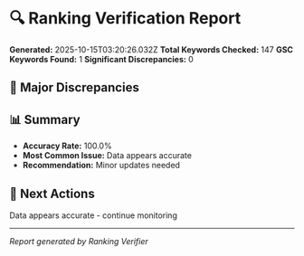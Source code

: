 # 🔍 Ranking Verification Report

**Generated:** 2025-10-15T03:20:26.032Z
**Total Keywords Checked:** 147
**GSC Keywords Found:** 1
**Significant Discrepancies:** 0

## 🚨 Major Discrepancies



## 📊 Summary

- **Accuracy Rate:** 100.0%
- **Most Common Issue:** Data appears accurate
- **Recommendation:** Minor updates needed

## 🔧 Next Actions

Data appears accurate - continue monitoring

---
*Report generated by Ranking Verifier*
